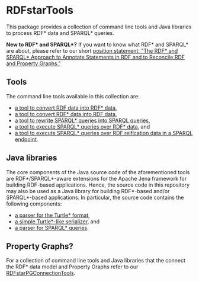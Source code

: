 # RDFstarTools
This package provides a collection of command line tools and Java libraries to process RDF* data and SPARQL* queries.

**New to RDF\* and SPARQL\*?** If you want to know what RDF* and SPARQL* are about, please refer to our short [position statement: "The RDF* and SPARQL* Approach to Annotate Statements in RDF and to Reconcile RDF and Property Graphs."](http://blog.liu.se/olafhartig/2019/01/10/position-statement-rdf-star-and-sparql-star/)

## Tools
The command line tools available in this collection are:
* [a tool to convert RDF data into RDF* data](https://github.com/RDFstar/RDFstarTools/blob/master/docs/ConverterRDF2RDFStar.md),
* [a tool to convert RDF* data into RDF data](https://github.com/RDFstar/RDFstarTools/blob/master/docs/ConverterRDFStar2RDF.md),
* [a tool to rewrite SPARQL* queries into SPARQL queries](https://github.com/RDFstar/RDFstarTools/blob/master/docs/ConverterSPARQLStar2SPARQL.md),
* [a tool to execute SPARQL* queries over RDF* data](https://github.com/RDFstar/RDFstarTools/blob/master/docs/ExecuteSPARQLStar.md), and
* [a tool to execute SPARQL* queries over RDF reification data in a SPARQL endpoint](https://github.com/RDFstar/RDFstarTools/blob/master/docs/ExecuteSPARQLStarRemotely.md).

## Java libraries
The core components of the Java source code of the aforementioned tools are RDF*/SPARQL*-aware extensions for the Apache Jena framework for building RDF-based applications. Hence, the source code in this repository may also be used as a Java library for building RDF*-based and/or SPARQL*-based applications. In particular, the source code contains the following components:
* [a parser for the Turtle* format](https://github.com/RDFstar/RDFstarTools/blob/master/docs/SPARQLStarParser.md),
* [a simple Turtle*-like serializer](https://github.com/RDFstar/RDFstarTools/blob/master/docs/SimpleTurtleStarSerializer.md), and
* [a parser for SPARQL* queries](https://github.com/RDFstar/RDFstarTools/blob/master/docs/TurtleStarParser.md).

## Property Graphs?
For a collection of command line tools and Java libraries that the connect the RDF* data model and Property Graphs refer to our [RDFstarPGConnectionTools](https://github.com/RDFstar/RDFstarPGConnectionTools).
